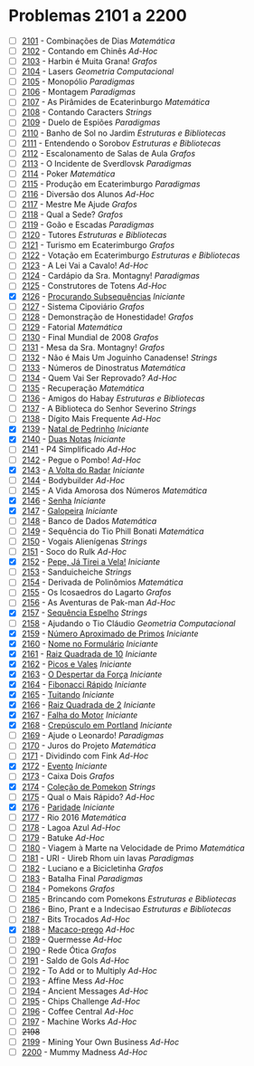 # Problemas 2101 a 2200

  - [ ] [2101](https://www.urionlinejudge.com.br/judge/pt/problems/view/2101) - Combinações de Dias *Matemática*
  - [ ] [2102](https://www.urionlinejudge.com.br/judge/pt/problems/view/2102) - Contando em Chinês *Ad-Hoc*
  - [ ] [2103](https://www.urionlinejudge.com.br/judge/pt/problems/view/2103) - Harbin é Muita Grana! *Grafos*
  - [ ] [2104](https://www.urionlinejudge.com.br/judge/pt/problems/view/2104) - Lasers *Geometria Computacional*
  - [ ] [2105](https://www.urionlinejudge.com.br/judge/pt/problems/view/2105) - Monopólio *Paradigmas*
  - [ ] [2106](https://www.urionlinejudge.com.br/judge/pt/problems/view/2106) - Montagem *Paradigmas*
  - [ ] [2107](https://www.urionlinejudge.com.br/judge/pt/problems/view/2107) - As Pirâmides de Ecaterinburgo *Matemática*
  - [ ] [2108](https://www.urionlinejudge.com.br/judge/pt/problems/view/2108) - Contando Caracters *Strings*
  - [ ] [2109](https://www.urionlinejudge.com.br/judge/pt/problems/view/2109) - Duelo de Espiões *Paradigmas*
  - [ ] [2110](https://www.urionlinejudge.com.br/judge/pt/problems/view/2110) - Banho de Sol no Jardim *Estruturas e Bibliotecas*
  - [ ] [2111](https://www.urionlinejudge.com.br/judge/pt/problems/view/2111) - Entendendo o Sorobov *Estruturas e Bibliotecas*
  - [ ] [2112](https://www.urionlinejudge.com.br/judge/pt/problems/view/2112) - Escalonamento de Salas de Aula *Grafos*
  - [ ] [2113](https://www.urionlinejudge.com.br/judge/pt/problems/view/2113) - O Incidente de Sverdlovsk *Paradigmas*
  - [ ] [2114](https://www.urionlinejudge.com.br/judge/pt/problems/view/2114) - Poker *Matemática*
  - [ ] [2115](https://www.urionlinejudge.com.br/judge/pt/problems/view/2115) - Produção em Ecaterimburgo *Paradigmas*
  - [ ] [2116](https://www.urionlinejudge.com.br/judge/pt/problems/view/2116) - Diversão dos Alunos *Ad-Hoc*
  - [ ] [2117](https://www.urionlinejudge.com.br/judge/pt/problems/view/2117) - Mestre Me Ajude *Grafos*
  - [ ] [2118](https://www.urionlinejudge.com.br/judge/pt/problems/view/2118) - Qual a Sede? *Grafos*
  - [ ] [2119](https://www.urionlinejudge.com.br/judge/pt/problems/view/2119) - Goão e Escadas *Paradigmas*
  - [ ] [2120](https://www.urionlinejudge.com.br/judge/pt/problems/view/2120) - Tutores *Estruturas e Bibliotecas*
  - [ ] [2121](https://www.urionlinejudge.com.br/judge/pt/problems/view/2121) - Turismo em Ecaterimburgo *Grafos*
  - [ ] [2122](https://www.urionlinejudge.com.br/judge/pt/problems/view/2122) - Votação em Ecaterimburgo *Estruturas e Bibliotecas*
  - [ ] [2123](https://www.urionlinejudge.com.br/judge/pt/problems/view/2123) - A Lei Vai a Cavalo! *Ad-Hoc*
  - [ ] [2124](https://www.urionlinejudge.com.br/judge/pt/problems/view/2124) - Cardápio da Sra. Montagny! *Paradigmas*
  - [ ] [2125](https://www.urionlinejudge.com.br/judge/pt/problems/view/2125) - Construtores de Totens *Ad-Hoc*
  - [x] [2126](https://www.urionlinejudge.com.br/judge/pt/problems/view/2126) - [Procurando Subsequências](https://github.com/potigol/URI-Potigol/blob/master/src/2101-2200/2126.poti) *Iniciante*
  - [ ] [2127](https://www.urionlinejudge.com.br/judge/pt/problems/view/2127) - Sistema Cipoviário *Grafos*
  - [ ] [2128](https://www.urionlinejudge.com.br/judge/pt/problems/view/2128) - Demonstração de Honestidade! *Grafos*
  - [ ] [2129](https://www.urionlinejudge.com.br/judge/pt/problems/view/2129) - Fatorial *Matemática*
  - [ ] [2130](https://www.urionlinejudge.com.br/judge/pt/problems/view/2130) - Final Mundial de 2008 *Grafos*
  - [ ] [2131](https://www.urionlinejudge.com.br/judge/pt/problems/view/2131) - Mesa da Sra. Montagny! *Grafos*
  - [ ] [2132](https://www.urionlinejudge.com.br/judge/pt/problems/view/2132) - Não é Mais Um Joguinho Canadense! *Strings*
  - [ ] [2133](https://www.urionlinejudge.com.br/judge/pt/problems/view/2133) - Números de Dinostratus *Matemática*
  - [ ] [2134](https://www.urionlinejudge.com.br/judge/pt/problems/view/2134) - Quem Vai Ser Reprovado? *Ad-Hoc*
  - [ ] [2135](https://www.urionlinejudge.com.br/judge/pt/problems/view/2135) - Recuperação *Matemática*
  - [ ] [2136](https://www.urionlinejudge.com.br/judge/pt/problems/view/2136) - Amigos do Habay *Estruturas e Bibliotecas*
  - [ ] [2137](https://www.urionlinejudge.com.br/judge/pt/problems/view/2137) - A Biblioteca do Senhor Severino *Strings*
  - [ ] [2138](https://www.urionlinejudge.com.br/judge/pt/problems/view/2138) - Dígito Mais Frequente *Ad-Hoc*
  - [x] [2139](https://www.urionlinejudge.com.br/judge/pt/problems/view/2139) - [Natal de Pedrinho](https://github.com/potigol/URI-Potigol/blob/master/src/2101-2200/2139.poti) *Iniciante*
  - [x] [2140](https://www.urionlinejudge.com.br/judge/pt/problems/view/2140) - [Duas Notas](https://github.com/potigol/URI-Potigol/blob/master/src/2101-2200/2140.poti) *Iniciante*
  - [ ] [2141](https://www.urionlinejudge.com.br/judge/pt/problems/view/2141) - P4 Simplificado *Ad-Hoc*
  - [ ] [2142](https://www.urionlinejudge.com.br/judge/pt/problems/view/2142) - Pegue o Pombo! *Ad-Hoc*
  - [x] [2143](https://www.urionlinejudge.com.br/judge/pt/problems/view/2143) - [A Volta do Radar](https://github.com/potigol/URI-Potigol/blob/master/src/2101-2200/2143.poti) *Iniciante*
  - [ ] [2144](https://www.urionlinejudge.com.br/judge/pt/problems/view/2144) - Bodybuilder *Ad-Hoc*
  - [ ] [2145](https://www.urionlinejudge.com.br/judge/pt/problems/view/2145) - A Vida Amorosa dos Números *Matemática*
  - [x] [2146](https://www.urionlinejudge.com.br/judge/pt/problems/view/2146) - [Senha](https://github.com/potigol/URI-Potigol/blob/master/src/2101-2200/2146.poti) *Iniciante*
  - [x] [2147](https://www.urionlinejudge.com.br/judge/pt/problems/view/2147) - [Galopeira](https://github.com/potigol/URI-Potigol/blob/master/src/2101-2200/2147.poti) *Iniciante*
  - [ ] [2148](https://www.urionlinejudge.com.br/judge/pt/problems/view/2148) - Banco de Dados *Matemática*
  - [ ] [2149](https://www.urionlinejudge.com.br/judge/pt/problems/view/2149) - Sequência do Tio Phill Bonati *Matemática*
  - [ ] [2150](https://www.urionlinejudge.com.br/judge/pt/problems/view/2150) - Vogais Alienígenas *Strings*
  - [ ] [2151](https://www.urionlinejudge.com.br/judge/pt/problems/view/2151) - Soco do Rulk *Ad-Hoc*
  - [x] [2152](https://www.urionlinejudge.com.br/judge/pt/problems/view/2152) - [Pepe, Já Tirei a Vela!](https://github.com/potigol/URI-Potigol/blob/master/src/2101-2200/2152.poti) *Iniciante*
  - [ ] [2153](https://www.urionlinejudge.com.br/judge/pt/problems/view/2153) - Sanduicheiche *Strings*
  - [ ] [2154](https://www.urionlinejudge.com.br/judge/pt/problems/view/2154) - Derivada de Polinômios *Matemática*
  - [ ] [2155](https://www.urionlinejudge.com.br/judge/pt/problems/view/2155) - Os Icosaedros do Lagarto *Grafos*
  - [ ] [2156](https://www.urionlinejudge.com.br/judge/pt/problems/view/2156) - As Aventuras de Pak-man *Ad-Hoc*
  - [x] [2157](https://www.urionlinejudge.com.br/judge/pt/problems/view/2157) - [Sequência Espelho](https://github.com/potigol/URI-Potigol/blob/master/src/2101-2200/2157.poti) *Strings*
  - [ ] [2158](https://www.urionlinejudge.com.br/judge/pt/problems/view/2158) - Ajudando o Tio Cláudio *Geometria Computacional*
  - [x] [2159](https://www.urionlinejudge.com.br/judge/pt/problems/view/2159) - [Número Aproximado de Primos](https://github.com/potigol/URI-Potigol/blob/master/src/2101-2200/2159.poti) *Iniciante*
  - [x] [2160](https://www.urionlinejudge.com.br/judge/pt/problems/view/2160) - [Nome no Formulário](https://github.com/potigol/URI-Potigol/blob/master/src/2101-2200/2160.poti) *Iniciante*
  - [x] [2161](https://www.urionlinejudge.com.br/judge/pt/problems/view/2161) - [Raiz Quadrada de 10](https://github.com/potigol/URI-Potigol/blob/master/src/2101-2200/2161.poti) *Iniciante*
  - [x] [2162](https://www.urionlinejudge.com.br/judge/pt/problems/view/2162) - [Picos e Vales](https://github.com/potigol/URI-Potigol/blob/master/src/2101-2200/2162.poti) *Iniciante*
  - [x] [2163](https://www.urionlinejudge.com.br/judge/pt/problems/view/2163) - [O Despertar da Força](https://github.com/potigol/URI-Potigol/blob/master/src/2101-2200/2163.poti) *Iniciante*
  - [x] [2164](https://www.urionlinejudge.com.br/judge/pt/problems/view/2164) - [Fibonacci Rápido](https://github.com/potigol/URI-Potigol/blob/master/src/2101-2200/2164.poti) *Iniciante*
  - [x] [2165](https://www.urionlinejudge.com.br/judge/pt/problems/view/2165) - [Tuitando](https://github.com/potigol/URI-Potigol/blob/master/src/2101-2200/2165.poti) *Iniciante*
  - [x] [2166](https://www.urionlinejudge.com.br/judge/pt/problems/view/2166) - [Raiz Quadrada de 2](https://github.com/potigol/URI-Potigol/blob/master/src/2101-2200/2166.poti) *Iniciante*
  - [x] [2167](https://www.urionlinejudge.com.br/judge/pt/problems/view/2167) - [Falha do Motor](https://github.com/potigol/URI-Potigol/blob/master/src/2101-2200/2167.poti) *Iniciante*
  - [x] [2168](https://www.urionlinejudge.com.br/judge/pt/problems/view/2168) - [Crepúsculo em Portland](https://github.com/potigol/URI-Potigol/blob/master/src/2101-2200/2168.poti) *Iniciante*
  - [ ] [2169](https://www.urionlinejudge.com.br/judge/pt/problems/view/2169) - Ajude o Leonardo! *Paradigmas*
  - [ ] [2170](https://www.urionlinejudge.com.br/judge/pt/problems/view/2170) - Juros do Projeto *Matemática*
  - [ ] [2171](https://www.urionlinejudge.com.br/judge/pt/problems/view/2171) - Dividindo com Fink *Ad-Hoc*
  - [x] [2172](https://www.urionlinejudge.com.br/judge/pt/problems/view/2172) - [Evento](https://github.com/potigol/URI-Potigol/blob/master/src/2101-2200/2172.poti) *Iniciante*
  - [ ] [2173](https://www.urionlinejudge.com.br/judge/pt/problems/view/2173) - Caixa Dois *Grafos*
  - [x] [2174](https://www.urionlinejudge.com.br/judge/pt/problems/view/2174) - [Coleção de Pomekon](https://github.com/potigol/URI-Potigol/blob/master/src/2101-2200/2174.poti) *Strings*
  - [ ] [2175](https://www.urionlinejudge.com.br/judge/pt/problems/view/2175) - Qual o Mais Rápido? *Ad-Hoc*
  - [x] [2176](https://www.urionlinejudge.com.br/judge/pt/problems/view/2176) - [Paridade](https://github.com/potigol/URI-Potigol/blob/master/src/2101-2200/2176.poti) *Iniciante*
  - [ ] [2177](https://www.urionlinejudge.com.br/judge/pt/problems/view/2177) - Rio 2016 *Matemática*
  - [ ] [2178](https://www.urionlinejudge.com.br/judge/pt/problems/view/2178) - Lagoa Azul *Ad-Hoc*
  - [ ] [2179](https://www.urionlinejudge.com.br/judge/pt/problems/view/2179) - Batuke *Ad-Hoc*
  - [ ] [2180](https://www.urionlinejudge.com.br/judge/pt/problems/view/2180) - Viagem à Marte na Velocidade de Primo *Matemática*
  - [ ] [2181](https://www.urionlinejudge.com.br/judge/pt/problems/view/2181) - URI - Uireb Rhom uin Iavas *Paradigmas*
  - [ ] [2182](https://www.urionlinejudge.com.br/judge/pt/problems/view/2182) - Luciano e a Bicicletinha *Grafos*
  - [ ] [2183](https://www.urionlinejudge.com.br/judge/pt/problems/view/2183) - Batalha Final *Paradigmas*
  - [ ] [2184](https://www.urionlinejudge.com.br/judge/pt/problems/view/2184) - Pomekons *Grafos*
  - [ ] [2185](https://www.urionlinejudge.com.br/judge/pt/problems/view/2185) - Brincando com Pomekons *Estruturas e Bibliotecas*
  - [ ] [2186](https://www.urionlinejudge.com.br/judge/pt/problems/view/2186) - Bino, Prant e a Indecisao *Estruturas e Bibliotecas*
  - [ ] [2187](https://www.urionlinejudge.com.br/judge/pt/problems/view/2187) - Bits Trocados *Ad-Hoc*
  - [x] [2188](https://www.urionlinejudge.com.br/judge/pt/problems/view/2188) - [Macaco-prego](https://github.com/potigol/URI-Potigol/blob/master/src/2101-2200/2188.poti) *Ad-Hoc*
  - [ ] [2189](https://www.urionlinejudge.com.br/judge/pt/problems/view/2189) - Quermesse *Ad-Hoc*
  - [ ] [2190](https://www.urionlinejudge.com.br/judge/pt/problems/view/2190) - Rede Ótica *Grafos*
  - [ ] [2191](https://www.urionlinejudge.com.br/judge/pt/problems/view/2191) - Saldo de Gols *Ad-Hoc*
  - [ ] [2192](https://www.urionlinejudge.com.br/judge/pt/problems/view/2192) - To Add or to Multiply *Ad-Hoc*
  - [ ] [2193](https://www.urionlinejudge.com.br/judge/pt/problems/view/2193) - Affine Mess *Ad-Hoc*
  - [ ] [2194](https://www.urionlinejudge.com.br/judge/pt/problems/view/2194) - Ancient Messages *Ad-Hoc*
  - [ ] [2195](https://www.urionlinejudge.com.br/judge/pt/problems/view/2195) - Chips Challenge *Ad-Hoc*
  - [ ] [2196](https://www.urionlinejudge.com.br/judge/pt/problems/view/2196) - Coffee Central *Ad-Hoc*
  - [ ] [2197](https://www.urionlinejudge.com.br/judge/pt/problems/view/2197) - Machine Works *Ad-Hoc*
  - [ ] ~~2198~~
  - [ ] [2199](https://www.urionlinejudge.com.br/judge/pt/problems/view/2199) - Mining Your Own Business *Ad-Hoc*
  - [ ] [2200](https://www.urionlinejudge.com.br/judge/pt/problems/view/2200) - Mummy Madness *Ad-Hoc*
